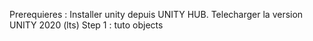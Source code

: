 Prerequieres :
	     Installer unity depuis UNITY HUB.
	     Telecharger la version UNITY 2020 (lts)
Step 1 :
     tuto objects

